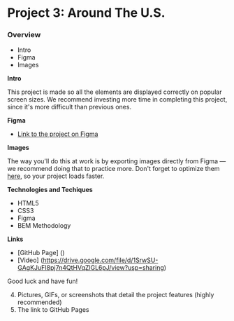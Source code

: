 # Project 3: Around The U.S.

### Overview

- Intro
- Figma
- Images

**Intro**

This project is made so all the elements are displayed correctly on popular screen sizes. We recommend investing more time in completing this project, since it's more difficult than previous ones.

**Figma**

- [Link to the project on Figma](https://www.figma.com/file/ii4xxsJ0ghevUOcssTlHZv/Sprint-3%3A-Around-the-US?node-id=0%3A1)

**Images**

The way you'll do this at work is by exporting images directly from Figma — we recommend doing that to practice more. Don't forget to optimize them [here](https://tinypng.com/), so your project loads faster.

**Technologies and Techiques**

- HTML5
- CSS3
- Figma
- BEM Methodology

**Links**

- [GitHub Page] ()
- [Video] (https://drive.google.com/file/d/1SrwSU-GAgKJuFI8pj7n4QtHVqZlGL6pJ/view?usp=sharing)

Good luck and have fun!

4. Pictures, GIFs, or screenshots that detail the project features (highly recommended)
5. The link to GitHub Pages
